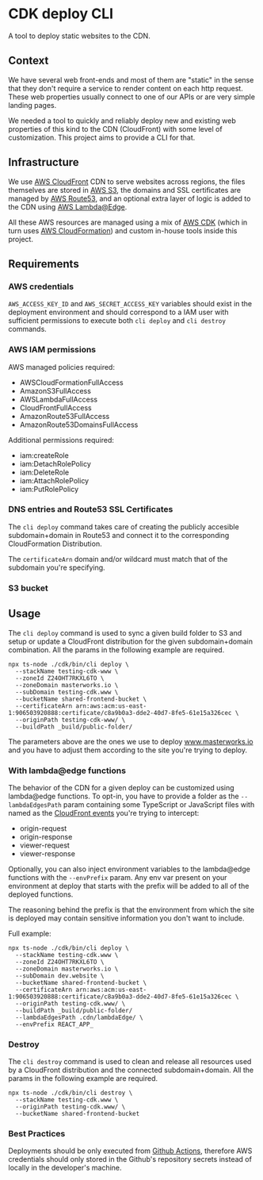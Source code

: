 # CDK deploy CLI

A tool to deploy static websites to the CDN.

## Context

We have several web front-ends and most of them are "static" in the sense that they don't require a service to render content on each http request. These web properties usually connect to one of our APIs or are very simple landing pages.

We needed a tool to quickly and reliably deploy new and existing web properties of this kind to the CDN (CloudFront) with some level of customization. This project aims to provide a CLI for that.

## Infrastructure

We use [AWS CloudFront](https://aws.amazon.com/cloudfront/) CDN to serve websites across regions, the files themselves are stored in [AWS S3](https://aws.amazon.com/s3/), the domains and SSL certificates are managed by [AWS Route53](https://aws.amazon.com/route53/), and an optional extra layer of logic is added to the CDN using [AWS Lambda@Edge](https://aws.amazon.com/lambda/edge/).

All these AWS resources are managed using a mix of [AWS CDK](https://aws.amazon.com/cdk/) (which in turn uses [AWS CloudFormation](https://aws.amazon.com/cloudformation/)) and custom in-house tools inside this project.

## Requirements

### AWS credentials

`AWS_ACCESS_KEY_ID` and `AWS_SECRET_ACCESS_KEY` variables should exist in the deployment environment and should correspond to a IAM user with sufficient permissions to execute both `cli deploy` and `cli destroy` commands. 

### AWS IAM permissions

AWS managed policies required: 

 - AWSCloudFormationFullAccess
 - AmazonS3FullAccess
 - AWSLambdaFullAccess
 - CloudFrontFullAccess
 - AmazonRoute53FullAccess
 - AmazonRoute53DomainsFullAccess

Additional permissions required:

 - iam:createRole
 - iam:DetachRolePolicy
 - iam:DeleteRole
 - iam:AttachRolePolicy
 - iam:PutRolePolicy

### DNS entries and Route53 SSL Certificates

The `cli deploy` command takes care of creating the publicly accesible subdomain+domain in Route53 and connect it to the corresponding CloudFormation Distribution. 

The `certificateArn` domain and/or wildcard must match that of the subdomain you're specifying.

### S3 bucket

## Usage

The `cli deploy` command is used to sync a given build folder to S3 and setup or update a CloudFront distribution for the given subdomain+domain combination. All the params in the following example are required.

```shell
npx ts-node ./cdk/bin/cli deploy \
  --stackName testing-cdk-www \
  --zoneId Z24OHT7RKXL6TO \
  --zoneDomain masterworks.io \
  --subDomain testing-cdk.www \
  --bucketName shared-frontend-bucket \
  --certificateArn arn:aws:acm:us-east-1:906503920888:certificate/c8a9b0a3-dde2-40d7-8fe5-61e15a326cec \
  --originPath testing-cdk-www/ \
  --buildPath _build/public-folder/
```

The parameters above are the ones we use to deploy www.masterworks.io and you have to adjust them according to the site you're trying to deploy.

### With lambda@edge functions

The behavior of the CDN for a given deploy can be customized using lambda@edge functions. To opt-in, you have to provide a folder as the `--lambdaEdgesPath` param containing some TypeScript or JavaScript files with named as the [CloudFront events](https://docs.aws.amazon.com/AmazonCloudFront/latest/DeveloperGuide/lambda-cloudfront-trigger-events.html) you're trying to intercept:

- origin-request
- origin-response
- viewer-request
- viewer-response

Optionally, you can also inject environment variables to the lambda@edge functions with the `--envPrefix` param. Any env var present on your environment at deploy that starts with the prefix will be added to all of the deployed functions.

The reasoning behind the prefix is that the environment from which the site is deployed may contain sensitive information you don't want to include.

Full example:

```shell
npx ts-node ./cdk/bin/cli deploy \
  --stackName testing-cdk.www \
  --zoneId Z24OHT7RKXL6TO \
  --zoneDomain masterworks.io \
  --subDomain dev.website \
  --bucketName shared-frontend-bucket \
  --certificateArn arn:aws:acm:us-east-1:906503920888:certificate/c8a9b0a3-dde2-40d7-8fe5-61e15a326cec \
  --originPath testing-cdk.www/ \
  --buildPath _build/public-folder/
  --lambdaEdgesPath .cdn/lambdaEdge/ \
  --envPrefix REACT_APP_
```

### Destroy

The `cli destroy` command is used to clean and release all resources used by a CloudFront distribution and the connected subdomain+domain. All the params in the following example are required.

```shell
npx ts-node ./cdk/bin/cli destroy \
  --stackName testing-cdk.www \
  --originPath testing-cdk.www/ \
  --bucketName shared-frontend-bucket
```

### Best Practices

Deployments should be only executed from [Github Actions](https://github.com/features/actions), therefore AWS credentials should only stored in the Github's repository secrets instead of locally in the developer's machine.
